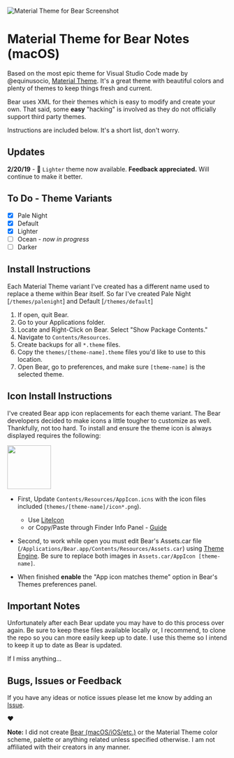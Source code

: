 ![Material Theme for Bear Screenshot](http://r3v.in/NRL6Y/pb-1B9VvIUoGU.png)

# Material Theme for Bear Notes (macOS)

Based on the most epic theme for Visual Studio Code made by @equinusocio, [Material Theme](https://github.com/equinusocio/vsc-material-theme). It's a great theme with beautiful colors and plenty of themes to keep things fresh and current.

Bear uses XML for their themes which is easy to modify and create your own. That said, some **easy** "hacking" is involved as they do not officially support third party themes.

Instructions are included below. It's a short list, don't worry.

## Updates

**2/20/19** - 🌟 `Lighter` theme now available. **Feedback appreciated.** Will continue to make it better.

## To Do - Theme Variants

- [x] Pale Night
- [x] Default
- [x] Lighter 
- [ ] Ocean *- now in progress*
- [ ] Darker

## Install Instructions

Each Material Theme variant I've created has a different name used to replace a theme within Bear itself. So far I've created Pale Night [`/themes/palenight`] and Default [`/themes/default`]

1. If open, quit Bear.
2. Go to your Applications folder.
3. Locate and Right-Click on Bear. Select "Show Package Contents."
4. Navigate to `Contents/Resources`.
5. Create backups for all `*.theme` files.
6. Copy the `themes/[theme-name].theme` files you'd like to use to this location.
7. Open Bear, go to preferences, and make sure `[theme-name]` is the selected theme.

## Icon Install Instructions

I've created Bear app icon replacements for each theme variant. The Bear developers decided to make icons a little tougher to customize as well. Thankfully, not too hard. To install and ensure the theme icon is always displayed requires the following:

<img src="http://r3v.in/W1qTze/dock-icon-2x.png" width="100">

- First, Update `Contents/Resources/AppIcon.icns` with the icon files included (`themes/[theme-name]/icon*.png`).
  - Use [LiteIcon](https://freemacsoft.net/liteicon/)
  - or Copy/Paste through Finder Info Panel - [Guide](http://osxdaily.com/2013/06/04/change-icon-mac/)

- Second, to work while open you must edit Bear's Assets.car file (`/Applications/Bear.app/Contents/Resources/Assets.car`) using [Theme Engine](https://github.com/alexzielenski/ThemeEngine). Be sure to replace both images in `Assets.car/AppIcon [theme-name]`.
- When finished **enable** the "App icon matches theme" option in Bear's Themes preferences panel.

## Important Notes

Unfortunately after each Bear update you may have to do this process over again. Be sure to keep these files available locally or, I recommend, to clone the repo so you can more easily keep up to date. I use this theme so I intend to keep it up to date as Bear is updated.

If I miss anything...

## Bugs, Issues or Feedback

If you have any ideas or notice issues please let me know by adding an [Issue](https://github.com/r3volution11/bear-theme-material-palenight/issues).

❤️


**Note:** I did not create [Bear (macOS/iOS/etc.)](https://bear.app) or the Material Theme color scheme, palette or anything related unless specified otherwise. I am not affiliated with their creators in any manner.
